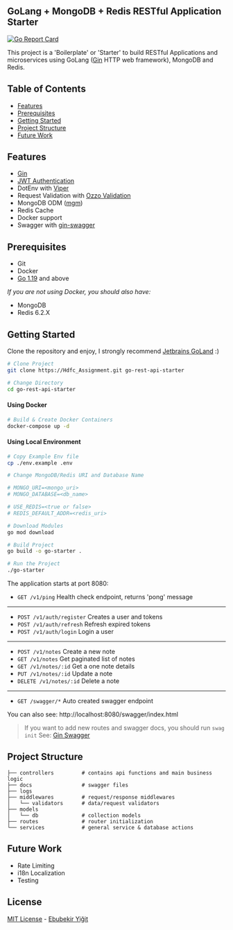 GoLang + MongoDB + Redis RESTful Application Starter
----------------------------------------------------
[![Go Report Card](https://goreportcard.com/badge/Hdfc_Assignment)](https://goreportcard.com/report/Hdfc_Assignment)

This project is a 'Boilerplate' or 'Starter' to build RESTful
Applications and microservices using
GoLang ([Gin](https://github.com/gin-gonic/gin) HTTP web framework), MongoDB and Redis.


Table of Contents
-----------------

- [Features](#features)
- [Prerequisites](#prerequisites)
- [Getting Started](#getting-started)
- [Project Structure](#project-structure)
- [Future Work](#future-work)

Features
--------

- [Gin](https://github.com/gin-gonic/gin)
- [JWT Authentication](https://github.com/golang-jwt/jwt)
- DotEnv with [Viper](https://github.com/spf13/viper)
- Request Validation with [Ozzo Validation](https://github.com/go-ozzo/ozzo-validation)
- MongoDB ODM ([mgm](https://github.com/Kamva/mgm))
- Redis Cache
- Docker support
- Swagger with [gin-swagger](https://github.com/swaggo/gin-swagger)

Prerequisites
-------------

- Git
- Docker
- [Go 1.19](https://go.dev/doc/install) and above

_If you are not using Docker, you should also have:_

- MongoDB
- Redis 6.2.X

Getting Started
---------------
Clone the repository and enjoy, I strongly recommend [Jetbrains GoLand](https://www.jetbrains.com/go/) :)

```bash
# Clone Project
git clone https://Hdfc_Assignment.git go-rest-api-starter

# Change Directory
cd go-rest-api-starter
```

#### Using Docker

```bash
# Build & Create Docker Containers
docker-compose up -d
```

#### Using Local Environment

```bash
# Copy Example Env file
cp ./env.example .env

# Change MongoDB/Redis URI and Database Name

# MONGO_URI=<mongo_uri>
# MONGO_DATABASE=<db_name>

# USE_REDIS=<true or false>
# REDIS_DEFAULT_ADDR=<redis_uri>

# Download Modules
go mod download

# Build Project
go build -o go-starter .

# Run the Project
./go-starter
```

The application starts at port 8080:

- `GET /v1/ping` Health check endpoint, returns 'pong' message

---

- `POST /v1/auth/register` Creates a user and tokens
- `POST /v1/auth/refresh` Refresh expired tokens
- `POST /v1/auth/login` Login a user

---

- `POST /v1/notes` Create a new note
- `GET /v1/notes` Get paginated list of notes
- `GET /v1/notes/:id` Get a one note details
- `PUT /v1/notes/:id` Update a note
- `DELETE /v1/notes/:id` Delete a note

---

- `GET /swagger/*` Auto created swagger endpoint

You can also see: http://localhost:8080/swagger/index.html

> If you want to add new routes and swagger docs, you should run ```swag init```
> See: [Gin Swagger](https://github.com/swaggo/gin-swagger)

Project Structure
-----------------

```
├── controllers         # contains api functions and main business logic
├── docs                # swagger files 
├── logs
├── middlewares         # request/response middlewares
│   └── validators      # data/request validators
├── models              
│   └── db              # collection models
├── routes              # router initialization
└── services            # general service & database actions
```

Future Work
-----------

- Rate Limiting
- i18n Localization
- Testing

License
-------

[MIT License](LICENSE) - [Ebubekir Yiğit](https://github.com/ebubekiryigit)